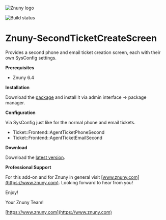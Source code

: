 ![Znuny logo](https://www.znuny.com/assets/images/logo_small.png)

![Build status](https://badge.proxy.znuny.com/Znuny4OTRS-SecondTicketCreateScreen/rel-6_4)

Znuny-SecondTicketCreateScreen
==============================
Provides a second phone and email ticket creation screen, each with their own SysConfig settings.

**Prerequisites**

- Znuny 6.4

**Installation**

Download the [package](https://addons.znuny.com/api/addon_repos/public/2398/latest) and install it via admin interface -> package manager.

**Configuration**

Via SysConfig just like for the normal phone and email tickets.

* Ticket::Frontend::AgentTicketPhoneSecond
* Ticket::Frontend::AgentTicketEmailSecond

**Download**

Download the [latest version](https://addons.znuny.com/api/addon_repos/public/2398/latest).

**Professional Support**

For this add-on and for Znuny in general visit [www.znuny.com](https://www.znuny.com). Looking forward to hear from you!

Enjoy!

Your Znuny Team!

[https://www.znuny.com](https://www.znuny.com)
